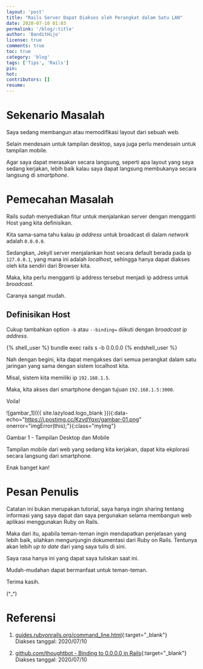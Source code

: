 ```yaml
---
layout: 'post'
title: "Rails Server Dapat Diakses oleh Perangkat dalam Satu LAN"
date: 2020-07-10 01:03
permalink: '/blog/:title'
author: 'BanditHijo'
license: true
comments: true
toc: true
category: 'blog'
tags: ['Tips', 'Rails']
pin:
hot:
contributors: []
resume:
---
```


# Sekenario Masalah

Saya sedang membangun atau memodifikasi layout dari sebuah web.

Selain mendesain untuk tampilan desktop, saya juga perlu mendesain untuk tampilan mobile.

Agar saya dapat merasakan secara langsung, seperti apa layout yang saya sedang kerjakan, lebih baik kalau saya dapat langsung membukanya secara langsung di *smartphone*.

# Pemecahan Masalah

Rails sudah menyediakan fitur untuk menjalankan server dengan mengganti Host yang kita definisikan.

Kita sama-sama tahu kalau *ip address* untuk broadcast di dalam *network* adalah `0.0.0.0`.

Sedangkan, Jekyll server menjalankan host secara default berada pada ip `127.0.0.1`, yang mana ini adalah *localhost*, sehingga hanya dapat diakses oleh kita sendiri dari Browser kita.

Maka, kita perlu mengganti ip address tersebut menjadi ip address untuk *broadcast*.

Caranya sangat mudah.

## Definisikan Host


Cukup tambahkan option `-b` atau `--binding=` diikuti dengan *broadcast ip address*.

{% shell_user %}
bundle exec rails s -b 0.0.0.0
{% endshell_user %}

Nah dengan begini, kita dapat mengakses dari semua perangkat dalam satu jaringan yang sama dengan sistem localhost kita.

Misal, sistem kita memiliki ip `192.168.1.5`.

Maka, kita akses dari smartphone dengan tujuan `192.168.1.5:3000`.

Voila!

![gambar_1]({{ site.lazyload.logo_blank }}){:data-echo="https://i.postimg.cc/KzvdYqxr/gambar-01.png" onerror="imgError(this);"}{:class="myImg"}
<p class="img-caption">Gambar 1 - Tampilan Desktop dan Mobile</p>

Tampilan mobile dari web yang sedang kita kerjakan, dapat kita ekplorasi secara langsung dari smartphone.

Enak banget kan!



# Pesan Penulis

Catatan ini bukan merupakan tutorial, saya hanya ingin sharing tentang informasi yang saya dapat dan saya pergunakan selama membangun web aplikasi menggunakan Ruby on Rails.

Maka dari itu, apabila teman-teman ingin mendapatkan penjelasan yang lebih baik, silahkan mengunjungin dokumentasi dari Ruby on Rails. Tentunya akan lebih *up to date* dari yang saya tulis di sini.

Saya rasa hanya ini yang dapat saya tuliskan saat ini.

Mudah-mudahan dapat bermanfaat untuk teman-teman.

Terima kasih.

(^_^)








# Referensi

1. [guides.rubyonrails.org/command_line.html](https://guides.rubyonrails.org/command_line.html){:target="_blank"}
<br>Diakses tanggal: 2020/07/10

2. [github.com/thoughtbot - Binding to 0.0.0.0 in Rails](https://github.com/thoughtbot/til/blob/master/docker/binding-to-0-0-0-0-in-rails.md){:target="_blank"}
<br>Diakses tanggal: 2020/07/10
